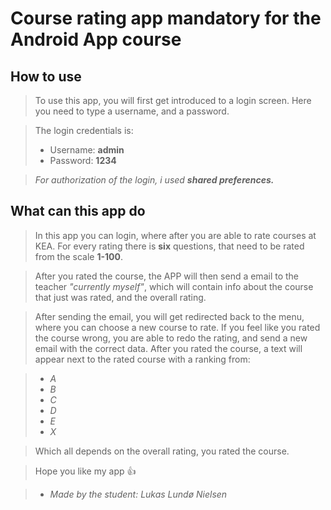 # Course rating app mandatory for the Android App course

## How to use
> To use this app, you will first get introduced to a login screen. Here you need to type a username, and a password. 

>The login credentials is:
> - Username: **admin**
> - Password: **1234**

> *For authorization of the login, i used **shared preferences.***

## What can this app do
> In this app you can login, where after you are able to rate courses at KEA. For every rating there is **six** questions, that need to be rated from the scale **1-100**. 

> After you rated the course, the APP will then send a email to the teacher *"currently myself"*, which will contain info about the course that just was rated, and the overall rating. 

> After sending the email, you will get redirected back to the menu, where you can choose a new course to rate. If you feel like you rated the course wrong, you are able to redo the rating, and send a new email with the correct data. After you rated the course, a text will appear next to the rated course with a ranking from:

> - *A*
> - *B*
> - *C*
> - *D*
> - *E*
> - *X*

> Which all depends on the overall rating, you rated the course. 

> Hope you like my app 👍

> - *Made by the student: Lukas Lundø Nielsen*
